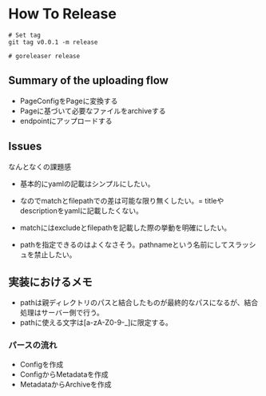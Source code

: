 

# How To Release 

```
# Set tag
git tag v0.0.1 -m release

# goreleaser release
```


## Summary of the uploading flow

* PageConfigをPageに変換する
* Pageに基づいて必要なファイルをarchiveする
* endpointにアップロードする

## Issues

なんとなくの課題感
* 基本的にyamlの記載はシンプルにしたい。
* なのでmatchとfilepathでの差は可能な限り無くしたい。= titleやdescriptionをyamlに記載したくない。

* matchにはexcludeとfilepathを記載した際の挙動を明確にしたい。
* pathを指定できるのはよくなさそう。pathnameという名前にしてスラッシュを禁止したい。


## 実装におけるメモ
* pathは親ディレクトリのパスと結合したものが最終的なパスになるが、結合処理はサーバー側で行う。
* pathに使える文字は[a-zA-Z0-9-_]に限定する。

### パースの流れ
* Configを作成
* ConfigからMetadataを作成
* MetadataからArchiveを作成